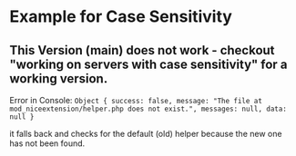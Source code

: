 # Example for Case Sensitivity

## This Version (main) does not work - checkout "working on servers with case sensitivity" for a working version.

Error in Console:
`Object { success: false, message: "The file at mod_niceextension/helper.php does not exist.", messages: null, data: null }
`

it falls back and checks for the default (old) helper because the new one has not been found.